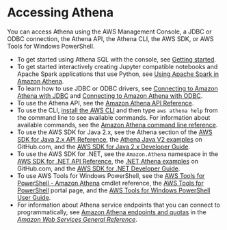 # Accessing Athena<a name="accessing-athena"></a>

You can access Athena using the AWS Management Console, a JDBC or ODBC connection, the Athena API, the Athena CLI, the AWS SDK, or AWS Tools for Windows PowerShell\.
+ To get started using Athena SQL with the console, see [Getting started](getting-started.md)\.
+ To get started interactively creating Jupyter compatible notebooks and Apache Spark applications that use Python, see [Using Apache Spark in Amazon Athena](notebooks-spark.md)\.
+ To learn how to use JDBC or ODBC drivers, see [Connecting to Amazon Athena with JDBC](connect-with-jdbc.md) and [Connecting to Amazon Athena with ODBC](connect-with-odbc.md)\.
+ To use the Athena API, see the [Amazon Athena API Reference](https://docs.aws.amazon.com/athena/latest/APIReference/)\.
+ To use the CLI, [install the AWS CLI](https://docs.aws.amazon.com/cli/latest/userguide/installing.html) and then type `aws athena help` from the command line to see available commands\. For information about available commands, see the [Amazon Athena command line reference](https://docs.aws.amazon.com/cli/latest/reference/athena/)\.
+ To use the AWS SDK for Java 2\.x, see the Athena section of the [AWS SDK for Java 2\.x API Reference](https://docs.aws.amazon.com/sdk-for-java/latest/reference/), the [Athena Java V2 examples](https://github.com/awsdocs/aws-doc-sdk-examples/tree/main/java/example_code/athena) on GitHub\.com, and the [AWS SDK for Java 2\.x Developer Guide](https://docs.aws.amazon.com/sdk-for-java/latest/developer-guide/)\.
+ To use the AWS SDK for \.NET, see the `Amazon.Athena` namespace in the [AWS SDK for \.NET API Reference](https://docs.aws.amazon.com/sdkfornet/v3/apidocs/items/Athena/NAthena.html), the [\.NET Athena examples](https://github.com/awsdocs/aws-doc-sdk-examples/tree/main/.dotnet/example_code_legacy/Athena) on GitHub\.com, and the [AWS SDK for \.NET Developer Guide](https://docs.aws.amazon.com/sdk-for-net/latest/developer-guide/)\.
+ To use AWS Tools for Windows PowerShell, see the [AWS Tools for PowerShell \- Amazon Athena](https://docs.aws.amazon.com/powershell/latest/reference/index.html?page=Amazon_Athena_cmdlets.html) cmdlet reference, the [AWS Tools for PowerShell](http://aws.amazon.com/powershell/) portal page, and the [AWS Tools for Windows PowerShell User Guide](https://docs.aws.amazon.com/powershell/latest/userguide/)\.
+  For information about Athena service endpoints that you can connect to programmatically, see [Amazon Athena endpoints and quotas](https://docs.aws.amazon.com/general/latest/gr/athena.html) in the *[Amazon Web Services General Reference](https://docs.aws.amazon.com/general/latest/gr/)*\.